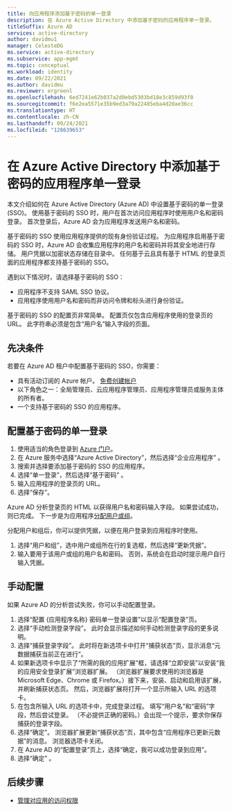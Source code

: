 ```yaml
---
title: 向应用程序添加基于密码的单一登录
description: 在 Azure Active Directory 中添加基于密码的应用程序单一登录。
titleSuffix: Azure AD
services: active-directory
author: davidmu1
manager: CelesteDG
ms.service: active-directory
ms.subservice: app-mgmt
ms.topic: conceptual
ms.workload: identity
ms.date: 09/22/2021
ms.author: davidmu
ms.reviewer: ergreenl
ms.openlocfilehash: 6ed7241e62b037a2d0ebd5303bd18e3c859d93f0
ms.sourcegitcommit: f6e2ea5571e35b9ed3a79a22485eba4d20ae36cc
ms.translationtype: HT
ms.contentlocale: zh-CN
ms.lasthandoff: 09/24/2021
ms.locfileid: "128639653"
---
```

# <a name="add-password-based-single-sign-on-to-an-application-in-azure-active-directory"></a>在 Azure Active Directory 中添加基于密码的应用程序单一登录

本文介绍如何在 Azure Active Directory (Azure AD) 中设置基于密码的单一登录 (SSO)。 使用基于密码的 SSO 时，用户在首次访问应用程序时使用用户名和密码登录。 首次登录后，Azure AD 会为应用程序发送用户名和密码。 

基于密码的 SSO 使用应用程序提供的现有身份验证过程。 为应用程序启用基于密码的 SSO 时，Azure AD 会收集应用程序的用户名和密码并将其安全地进行存储。 用户凭据以加密状态存储在目录中。 任何基于云且具有基于 HTML 的登录页面的应用程序都支持基于密码的 SSO。

遇到以下情况时，请选择基于密码的 SSO：
- 应用程序不支持 SAML SSO 协议。
- 应用程序使用用户名和密码而非访问令牌和标头进行身份验证。

基于密码的 SSO 的配置页非常简单。 配置页仅包含应用程序使用的登录页的 URL。 此字符串必须是包含“用户名”输入字段的页面。

## <a name="prerequisites"></a>先决条件

若要在 Azure AD 租户中配置基于密码的 SSO，你需要：
-   具有活动订阅的 Azure 帐户。 [免费创建帐户](https://azure.microsoft.com/free/?WT.mc_id=A261C142F)
-   以下角色之一：全局管理员、云应用程序管理员、应用程序管理员或服务主体的所有者。
-   一个支持基于密码的 SSO 的应用程序。

## <a name="configure-password-based-single-sign-on"></a>配置基于密码的单一登录

1.  使用适当的角色登录到 [Azure 门户](https://portal.azure.com)。
1.  在 Azure 服务中选择“Azure Active Directory”，然后选择“企业应用程序” 。
1.  搜索并选择要添加基于密码的 SSO 的应用程序。
1.  选择“单一登录”，然后选择“基于密码” 。
1.  输入应用程序的登录页的 URL。
1.  选择“保存”。 

Azure AD 分析登录页的 HTML 以获得用户名和密码输入字段。 如果尝试成功，则已完成。 下一步是为应用程序[分配用户或组](add-application-portal-assign-users.md)。 

分配用户和组后，你可以提供凭据，以便在用户登录到应用程序时使用。 

1. 选择“用户和组”，选中用户或组所在行的复选框，然后选择“更新凭据”。 
1. 输入要用于该用户或组的用户名和密码。 否则，系统会在启动时提示用户自行输入凭据。

## <a name="manual-configuration"></a>手动配置

如果 Azure AD 的分析尝试失败，你可以手动配置登录。

1. 选择“配置 {应用程序名称} 密码单一登录设置”以显示“配置登录”页。 
1. 选择“手动检测登录字段”。 此时会显示描述如何手动检测登录字段的更多说明。
1. 选择“捕获登录字段”。 此时将在新选项卡中打开“捕获状态”页，显示消息“元数据捕获当前正在进行”。
1. 如果新选项卡中显示了“所需的我的应用扩展”框，请选择“立即安装”以安装“我的应用安全登录扩展”浏览器扩展。 （浏览器扩展要求使用的浏览器是 Microsoft Edge、Chrome 或 Firefox。）接下来，安装、启动和启用该扩展，并刷新捕获状态页。 然后，浏览器扩展将打开一个显示所输入 URL 的选项卡。
1. 在包含所输入 URL 的选项卡中，完成登录过程。 填写“用户名”和“密码”字段，然后尝试登录。 （不必提供正确的密码。）会出现一个提示，要求你保存捕获的登录字段。
1. 选择“确定”。 浏览器扩展更新“捕获状态”页，其中包含“应用程序已更新元数据”的消息。 浏览器选项卡关闭。
1. 在 Azure AD 的“配置登录”页上，选择“确定，我可以成功登录到应用”。
1. 选择“确定”  。

## <a name="next-steps"></a>后续步骤

- [管理对应用的访问权限](what-is-access-management.md)
